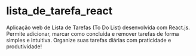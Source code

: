 # lista_de_tarefa_react
Aplicação web de Lista de Tarefas (To Do List) desenvolvida com React.js. Permite adicionar, marcar como concluída e remover tarefas de forma simples e intuitiva. Organize suas tarefas diárias com praticidade e produtividade!
